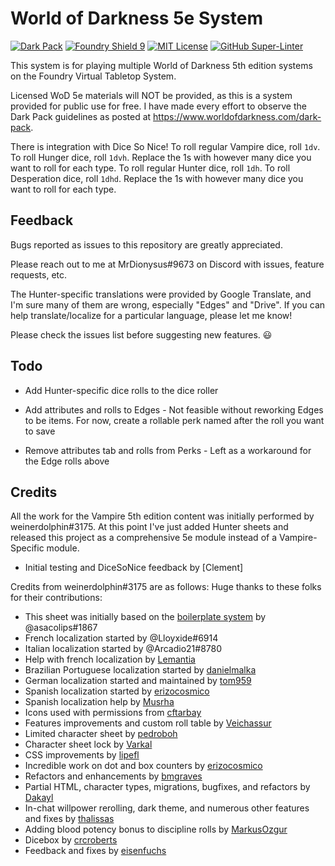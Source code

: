 # World of Darkness 5e System

[![Dark Pack]][Dark Pack URL]
[![Foundry Shield 9]][Foundry URL]
[![MIT License]][MIT URL]
[![GitHub Super-Linter]][Super-Linter URL]

This system is for playing multiple World of Darkness 5th edition systems on the Foundry Virtual Tabletop System.

Licensed WoD 5e materials will NOT be provided, as this is a system provided for public use for free.  I have made every effort to observe the Dark Pack guidelines as posted at https://www.worldofdarkness.com/dark-pack. 

There is integration with Dice So Nice! 
To roll regular Vampire dice, roll `1dv`. To roll Hunger dice, roll `1dvh`. Replace the 1s with however many dice you want to roll for each type.
To roll regular Hunter dice, roll `1dh`. To roll Desperation dice, roll `1dhd`. Replace the 1s with however many dice you want to roll for each type.

## Feedback

Bugs reported as issues to this repository are greatly appreciated.

Please reach out to me at MrDionysus#9673 on Discord with issues, feature requests, etc.

The Hunter-specific translations were provided by Google Translate, and I'm sure many of them are wrong, especially "Edges" and "Drive".  If you can help translate/localize for a particular language, please let me know!

Please check the issues list before suggesting new features. :smiley:

## Todo
* Add Hunter-specific dice rolls to the dice roller

* Add attributes and rolls to Edges - Not feasible without reworking Edges to be items.  For now, create a rollable perk named after the roll you want to save
* Remove attributes tab and rolls from Perks  - Left as a workaround for the Edge rolls above


## Credits

All the work for the Vampire 5th edition content was initially performed by weinerdolphin#3175.  At this point I've just added Hunter sheets and released this project as a comprehensive 5e module instead of a Vampire-Specific module.

* Initial testing and DiceSoNice feedback by [Clement]

Credits from weinerdolphin#3175 are as follows:
Huge thanks to these folks for their contributions:

* This sheet was initially based on the [boilerplate system] by @asacolips#1867
* French localization started by @Lloyxide#6914
* Italian localization started by @Arcadio21#8780
* Help with french localization by [Lemantia]
* Brazilian Portuguese localization started by [danielmalka]
* German localization started and maintained by [tom959]
* Spanish localization started by [erizocosmico]
* Spanish localization help by [Musrha]
* Icons used with permissions from [cftarbay]
* Features improvements and custom roll table by [Veichassur]
* Limited character sheet by [pedroboh]
* Character sheet lock by [Varkal]
* CSS improvements by [lipefl]
* Incredible work on dot and box counters by [erizocosmico]
* Refactors and enhancements by [bmgraves]
* Partial HTML, character types, migrations, bugfixes, and refactors by [Dakayl]
* In-chat willpower rerolling, dark theme, and numerous other features and fixes by [thalissas]
* Adding blood potency bonus to discipline rolls by [MarkusOzgur]
* Dicebox by [crcroberts]
* Feedback and fixes by [eisenfuchs]

[Foundry Shield 9]: https://img.shields.io/badge/Foundry-9-informational
[Foundry URL]: https://foundryvtt.com

[MIT License]: https://img.shields.io/badge/License-MIT-green
[MIT URL]: https://github.com/Rayji96/foundry-V5/blob/main/LICENSE

[GitHub Super-Linter]: https://github.com/Rayji96/foundry-V5/workflows/Super-Linter/badge.svg
[Super-Linter URL]: https://github.com/marketplace/actions/super-linter

[Dark Pack]: https://s3-eu-north-1.amazonaws.com/pdx-campaign-wp-data/uploads/sites/10/2021/10/05102936/darkpack_logo2-300x300.png
[Dark Pack URL]: https://www.worldofdarkness.com/dark-pack

[boilerplate system]: https://gitlab.com/asacolips-projects/foundry-mods/foundryvtt-system-tutorial
[danielmalka]: https://github.com/danielmalka
[cftarbay]: https://github.com/cftarbay
[lipefl]: https://github.com/lipefl
[erizocosmico]: https://github.com/erizocosmico
[tom959]: https://github.com/tom959
[bmgraves]: https://github.com/bmgraves
[eisenfuchs]: https://github.com/eisenfuchs
[Veichassur]: https://github.com/Veichassur
[pedroboh]: https://github.com/pedroboh
[Lemantia]: https://github.com/Lemantia
[Varkal]: https://github.com/Varkal
[Dakayl]: https://github.com/Dakayl
[thalissas]: https://github.com/thalissa
[MarkusOzgur]: https://github.com/MarkusOzgur
[Musrha]: https://github.com/Musrha
[crcroberts]: https://github.com/crcroberts
